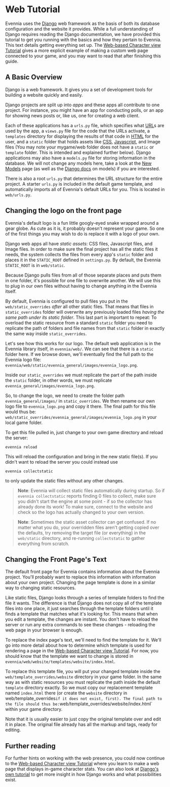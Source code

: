 # Web Tutorial


Evennia uses the [Django](https://www.djangoproject.com/) web framework as the basis of both its
database configuration and the website it provides. While a full understanding of Django requires
reading the Django documentation, we have provided this tutorial to get you running with the basics
and how they pertain to Evennia. This text details getting everything set up. The 
[Web-based Character view Tutorial](../Web-Character-View-Tutorial) gives a more explicit example of making a
custom web page connected to your game, and you may want to read that after finishing this guide.

## A Basic Overview

Django is a web framework. It gives you a set of development tools for building a website quickly
and easily.

Django projects are split up into *apps* and these apps all contribute to one project. For instance,
you might have an app for conducting polls, or an app for showing news posts or, like us, one for
creating a web client.

Each of these applications has a `urls.py` file, which specifies what
[URL](http://en.wikipedia.org/wiki/Uniform_resource_locator)s are used by the app, a `views.py` file
for the code that the URLs activate, a `templates` directory for displaying the results of that code
in [HTML](http://en.wikipedia.org/wiki/Html) for the user, and a `static` folder that holds assets
like [CSS](http://en.wikipedia.org/wiki/CSS), [Javascript](http://en.wikipedia.org/wiki/Javascript),
and Image files (You may note your mygame/web folder does not have a `static` or `template` folder.
This is intended and explained further below). Django applications may also have a `models.py` file
for storing information in the database. We will not change any models here, take a look at the 
[New Models](../../Concept/New-Models) page (as well as the [Django docs](https://docs.djangoproject.com/en/1.7/topics/db/models/) on models) if you are interested.

There is also a root `urls.py` that determines the URL structure for the entire project. A starter
`urls.py` is included in the default game template, and automatically imports all of Evennia's
default URLs for you. This is located in `web/urls.py`.

## Changing the logo on the front page

Evennia's default logo is a fun little googly-eyed snake wrapped around a gear globe. As cute as it
is, it probably doesn't represent your game. So one of the first things you may wish to do is
replace it with a logo of your own.

Django web apps all have _static assets_: CSS files, Javascript files, and Image files. In order to
make sure the final project has all the static files it needs, the system collects the files from
every app's `static` folder and places it in the `STATIC_ROOT` defined in `settings.py`. By default,
the Evennia `STATIC_ROOT` is in `web/static`.

Because Django pulls files from all of those separate places and puts them in one folder, it's
possible for one file to overwrite another. We will use this to plug in our own files without having
to change anything in the Evennia itself.

By default, Evennia is configured to pull files you put in the `web/static_overrides` *after* all
other static files. That means that files in `static_overrides` folder will overwrite any previously
loaded files *having the same path under its static folder*. This last part is important to repeat:
To overload the static resource from a standard `static` folder you need to replicate the path of
folders and file names from that `static` folder in exactly the same way inside `static_overrides`.

Let's see how this works for our logo. The default web application is in the Evennia library itself,
in `evennia/web/`. We can see that there is a `static` folder here. If we browse down, we'll
eventually find the full path to the Evennia logo file:
`evennia/web/static/evennia_general/images/evennia_logo.png`.

Inside our `static_overrides` we must replicate the part of the path inside the `static` folder, in
other words, we must replicate `evennia_general/images/evennia_logo.png`.

So, to change the logo, we need to create the folder path `evennia_general/images/` in
`static_overrides`. We then rename our own logo file to `evennia_logo.png` and copy it there. The
final path for this file would thus be:
`web/static_overrides/evennia_general/images/evennia_logo.png` in your local game folder.

To get this file pulled in, just change to your own game directory and reload the server:

```
evennia reload
```

This will reload the configuration and bring in the new static file(s). If you didn't want to reload
the server you could instead use

```
evennia collectstatic
```

to only update the static files without any other changes.

> **Note**: Evennia will collect static files automatically during startup. So if `evennia
collectstatic` reports finding 0 files to collect, make sure you didn't start the engine at some
point - if so the collector has already done its work! To make sure, connect to the website and
check so the logo has actually changed to your own version.

> **Note**: Sometimes the static asset collector can get confused. If no matter what you do, your
overridden files aren't getting copied over the defaults, try removing the target file (or
everything) in the `web/static` directory, and re-running `collectstatic` to gather everything from
scratch.

## Changing the Front Page's Text

The default front page for Evennia contains information about the Evennia project. You'll probably
want to replace this information with information about your own project. Changing the page template
is done in a similar way to changing static resources.

Like static files, Django looks through a series of template folders to find the file it wants. The
difference is that Django does not copy all of the template files into one place, it just searches
through the template folders until it finds a template that matches what it's looking for. This
means that when you edit a template, the changes are instant. You don't have to reload the server or
run any extra commands to see these changes - reloading the web page in your browser is enough.

To replace the index page's text, we'll need to find the template for it. We'll go into more detail
about how to determine which template is used for rendering a page in the 
[Web-based Character view Tutorial](../Web-Character-View-Tutorial). For now, you should know that the template we want to change
is stored in `evennia/web/website/templates/website/index.html`.

To replace this template file, you will put your changed template inside the
`web/template_overrides/website` directory in your game folder. In the same way as with static
resources you must replicate the path inside the default `template` directory exactly. So we must
copy our replacement template named `index.html` there (or create the `website` directory in
web/template_overrides` if it does not exist, first). The final path to the file should thus be:
`web/template_overrides/website/index.html` within your game directory.

Note that it is usually easier to just copy the original template over and edit it in place. The
original file already has all the markup and tags, ready for editing.

## Further reading

For further hints on working with the web presence, you could now continue to the 
[Web-based Character view Tutorial](../Web-Character-View-Tutorial) where you learn to make a web page that
displays in-game character stats. You can also look at [Django's own
tutorial](https://docs.djangoproject.com/en/1.7/intro/tutorial01/) to get more insight in how Django
works and what possibilities exist.